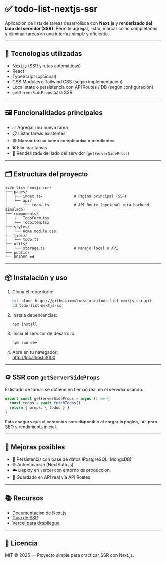 # ✅ todo-list-nextjs-ssr

Aplicación de lista de tareas desarrollada con **Next.js** y **renderizado del lado del servidor (SSR)**. Permite agregar, listar, marcar como completadas y eliminar tareas en una interfaz simple y eficiente.

---

## 🚀 Tecnologías utilizadas

- [Next.js](https://nextjs.org/) (SSR y rutas automáticas)
- React
- TypeScript (opcional)
- CSS Modules o Tailwind CSS (según implementación)
- Local state o persistencia con API Routes / DB (según configuración)
- `getServerSideProps` para SSR

---

## 🖼️ Funcionalidades principales

- ✅ Agregar una nueva tarea
- 📋 Listar tareas existentes
- 🟢 Marcar tareas como completadas o pendientes
- ❌ Eliminar tareas
- 🔄 Renderizado del lado del servidor (`getServerSideProps`)

---

## 🗂️ Estructura del proyecto

```
todo-list-nextjs-ssr/
├── pages/
│   ├── index.tsx              # Página principal (SSR)
│   └── api/
│       └── todos.ts           # API Route (opcional para backend simulado)
├── components/
│   ├── TodoForm.tsx
│   └── TodoItem.tsx
├── styles/
│   └── Home.module.css
├── types/
│   └── todo.ts
├── utils/
│   └── storage.ts             # Manejo local o API
├── public/
└── README.md
```

---

## 📦 Instalación y uso

1. Clona el repositorio:
   ```bash
   git clone https://github.com/tuusuario/todo-list-nextjs-ssr.git
   cd todo-list-nextjs-ssr
   ```

2. Instala dependencias:
   ```bash
   npm install
   ```

3. Inicia el servidor de desarrollo:
   ```bash
   npm run dev
   ```

4. Abre en tu navegador:  
   [http://localhost:3000](http://localhost:3000)

---

## ⚙️ SSR con `getServerSideProps`

El listado de tareas se obtiene en tiempo real en el servidor usando:

```ts
export const getServerSideProps = async () => {
  const todos = await fetchTodos()
  return { props: { todos } }
}
```

Esto asegura que el contenido esté disponible al cargar la página, útil para SEO y rendimiento inicial.

---

## 🧪 Mejoras posibles

- 📁 Persistencia con base de datos (PostgreSQL, MongoDB)
- 🌐 Autenticación (NextAuth.js)
- ☁️ Deploy en Vercel con entorno de producción
- 🔐 Guardado en API real vía API Routes

---

## 📚 Recursos

- [Documentación de Next.js](https://nextjs.org/docs)
- [Guía de SSR](https://nextjs.org/docs/basic-features/pages#server-side-rendering)
- [Vercel para despliegue](https://vercel.com/)

---

## 🪪 Licencia

MIT © 2025 — Proyecto simple para practicar SSR con Next.js.
